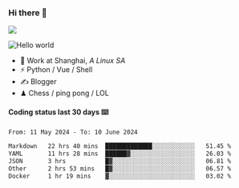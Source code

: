 ### Hi there 👋
![](https://komarev.com/ghpvc/?username=Xuhandsome)


<img src="https://github-readme-stats.vercel.app/api?username=XuHandsome&show_icons=true&theme=merko" alt="Hello world">

<br/>

- 🍻  Work at Shanghai, _A Linux SA_
- ⚡  Python / Vue / Shell
- ✍️  Blogger
- ♟  Chess / ping pong / LOL

#### Coding status last 30 days ⌨️

<!--START_SECTION:waka-->

```txt
From: 11 May 2024 - To: 10 June 2024

Markdown   22 hrs 40 mins  █████████████░░░░░░░░░░░░   51.45 %
YAML       11 hrs 28 mins  ██████▓░░░░░░░░░░░░░░░░░░   26.03 %
JSON       3 hrs           █▓░░░░░░░░░░░░░░░░░░░░░░░   06.81 %
Other      2 hrs 53 mins   █▓░░░░░░░░░░░░░░░░░░░░░░░   06.57 %
Docker     1 hr 19 mins    ▓░░░░░░░░░░░░░░░░░░░░░░░░   03.02 %
```

<!--END_SECTION:waka-->
